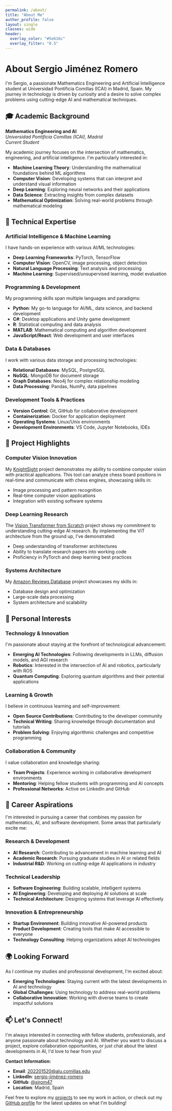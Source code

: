 ```yaml
---
permalink: /about/
title: "About Me"
author_profile: false
layout: single
classes: wide
header:
  overlay_color: "#5e616c"
  overlay_filter: "0.5"
---
```


# About Sergio Jiménez Romero

I'm Sergio, a passionate Mathematics Engineering and Artificial Intelligence student at Universidad Pontificia Comillas (ICAI) in Madrid, Spain. My journey in technology is driven by curiosity and a desire to solve complex problems using cutting-edge AI and mathematical techniques.

## 🎓 Academic Background

**Mathematics Engineering and AI**  
*Universidad Pontificia Comillas (ICAI), Madrid*  
*Current Student*

My academic journey focuses on the intersection of mathematics, engineering, and artificial intelligence. I'm particularly interested in:
- **Machine Learning Theory**: Understanding the mathematical foundations behind ML algorithms
- **Computer Vision**: Developing systems that can interpret and understand visual information
- **Deep Learning**: Exploring neural networks and their applications
- **Data Science**: Extracting insights from complex datasets
- **Mathematical Optimization**: Solving real-world problems through mathematical modeling

## 💼 Technical Expertise

### Artificial Intelligence & Machine Learning
I have hands-on experience with various AI/ML technologies:
- **Deep Learning Frameworks**: PyTorch, TensorFlow
- **Computer Vision**: OpenCV, image processing, object detection
- **Natural Language Processing**: Text analysis and processing
- **Machine Learning**: Supervised/unsupervised learning, model evaluation

### Programming & Development
My programming skills span multiple languages and paradigms:
- **Python**: My go-to language for AI/ML, data science, and backend development
- **C#**: Desktop applications and Unity game development
- **R**: Statistical computing and data analysis
- **MATLAB**: Mathematical computing and algorithm development
- **JavaScript/React**: Web development and user interfaces

### Data & Databases
I work with various data storage and processing technologies:
- **Relational Databases**: MySQL, PostgreSQL
- **NoSQL**: MongoDB for document storage
- **Graph Databases**: Neo4j for complex relationship modeling
- **Data Processing**: Pandas, NumPy, data pipelines

### Development Tools & Practices
- **Version Control**: Git, GitHub for collaborative development
- **Containerization**: Docker for application deployment
- **Operating Systems**: Linux/Unix environments
- **Development Environments**: VS Code, Jupyter Notebooks, IDEs

## 🚀 Project Highlights

### Computer Vision Innovation
My [KnightSight](https://github.com/sjrom47/KnightSight) project demonstrates my ability to combine computer vision with practical applications. This tool can analyze chess board positions in real-time and communicate with chess engines, showcasing skills in:
- Image processing and pattern recognition
- Real-time computer vision applications
- Integration with existing software systems

### Deep Learning Research
The [Vision Transformer from Scratch](https://github.com/sjrom47/ViT_from_scratch) project shows my commitment to understanding cutting-edge AI research. By implementing the ViT architecture from the ground up, I've demonstrated:
- Deep understanding of transformer architectures
- Ability to translate research papers into working code
- Proficiency in PyTorch and deep learning best practices

### Systems Architecture
My [Amazon Reviews Database](https://github.com/sjrom47/Amazon-reviews-database) project showcases my skills in:
- Database design and optimization
- Large-scale data processing
- System architecture and scalability

## 🌟 Personal Interests

### Technology & Innovation
I'm passionate about staying at the forefront of technological advancement:
- **Emerging AI Technologies**: Following developments in LLMs, diffusion models, and AGI research
- **Robotics**: Interested in the intersection of AI and robotics, particularly with ROS
- **Quantum Computing**: Exploring quantum algorithms and their potential applications

### Learning & Growth
I believe in continuous learning and self-improvement:
- **Open Source Contributions**: Contributing to the developer community
- **Technical Writing**: Sharing knowledge through documentation and tutorials
- **Problem Solving**: Enjoying algorithmic challenges and competitive programming

### Collaboration & Community
I value collaboration and knowledge sharing:
- **Team Projects**: Experience working in collaborative development environments
- **Mentoring**: Helping fellow students with programming and AI concepts
- **Professional Networks**: Active on LinkedIn and GitHub

## 🎯 Career Aspirations

I'm interested in pursuing a career that combines my passion for mathematics, AI, and software development. Some areas that particularly excite me:

### Research & Development
- **AI Research**: Contributing to advancement in machine learning and AI
- **Academic Research**: Pursuing graduate studies in AI or related fields
- **Industrial R&D**: Working on cutting-edge AI applications in industry

### Technical Leadership
- **Software Engineering**: Building scalable, intelligent systems
- **AI Engineering**: Developing and deploying AI solutions at scale
- **Technical Architecture**: Designing systems that leverage AI effectively

### Innovation & Entrepreneurship
- **Startup Environment**: Building innovative AI-powered products
- **Product Development**: Creating tools that make AI accessible to everyone
- **Technology Consulting**: Helping organizations adopt AI technologies

## 🌍 Looking Forward

As I continue my studies and professional development, I'm excited about:
- **Emerging Technologies**: Staying current with the latest developments in AI and technology
- **Global Challenges**: Using technology to address real-world problems
- **Collaborative Innovation**: Working with diverse teams to create impactful solutions

## 📫 Let's Connect!

I'm always interested in connecting with fellow students, professionals, and anyone passionate about technology and AI. Whether you want to discuss a project, explore collaboration opportunities, or just chat about the latest developments in AI, I'd love to hear from you!

**Contact Information:**
- **Email**: [202201520@alu.comillas.edu](mailto:202201520@alu.comillas.edu)
- **LinkedIn**: [sergio-jiménez-romero](https://www.linkedin.com/in/sergio-jiménez-romero/)
- **GitHub**: [@sjrom47](https://github.com/sjrom47)
- **Location**: Madrid, Spain

Feel free to explore my [projects](/projects/) to see my work in action, or check out my [GitHub profile](https://github.com/sjrom47) for the latest updates on what I'm building!
